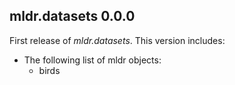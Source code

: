 ## mldr.datasets 0.0.0

First release of *mldr.datasets*. This version includes:

* The following list of mldr objects:
    * birds
